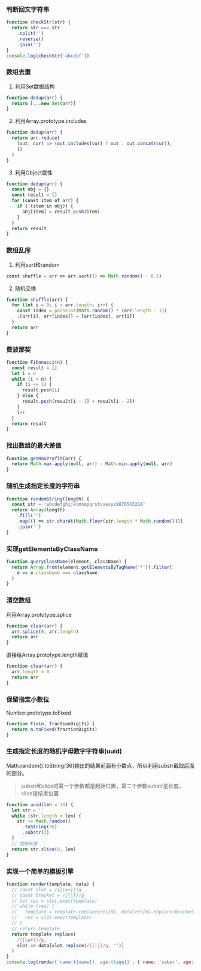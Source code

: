 ### 判断回文字符串
```js
function checkStr(str) {
  return str === str
    .split('')
    .reverse()
    .join('')
}
console.log(checkStr('abcdef'))
```
### 数组去重
1. 利用Set数据结构
```js
function dedup(arr) {
  return [...new Set(arr)]
}
```
2. 利用Array.prototype.includes
```js
function dedup(arr) {
  return arr.reduce(
    (out, cur) => (out.includes(cur) ? out : out.concat(cur)),
    []
  )
}
```
3. 利用Object属性
```js
function dedup(arr) {
  const obj = {}
  const result = []
  for (const item of arr) {
    if (!(item in obj)) {
      obj[item] = result.push(item)
    }
  }
  return result
}
```
### 数组乱序
1. 利用sort和random
```js
const shuffle = arr => arr.sort(() => Math.random() - 0.5)
```
2. 随机交换
```js
function shuffle(arr) {
  for (let i = 0; i < arr.length; i++) {
    const index = parseInt(Math.random() * (arr.length - 1))
    ;[arr[i], arr[index]] = [arr[index], arr[i]]
  }
  return arr
}
```
### 费波那契
```js
function Fibonacci(n) {
  const result = []
  let i = 0
  while (i < n) {
    if (i <= 1) {
      result.push(i)
    } else {
      result.push(result[i - 1] + result[i - 2])
    }
    i++
  }
  return result
}
```
### 找出数组的最大差值
```js
function getMaxProfit(arr) {
  return Math.max.apply(null, arr) - Math.min.apply(null, arr)
}
```
### 随机生成指定长度的字符串
```js
function randomString(length) {
  const str = 'abcdefghijklmnopqrstuvwxyz9876543210'
  return Array(length)
    .fill('')
    .map(() => str.charAt(Math.floor(str.length * Math.random())))
    .join('')
}
```
### 实现getElementsByClassName
```js
function queryClassName(element, className) {
  return Array.from(element.getElementsByTagName('*')).filter(
    e => e.className === className
  )
}
```
### 清空数组
利用Array.prototype.splice
```js
function clear(arr) {
  arr.splice(0, arr.length)
  return arr
}
```
直接给Array.prototype.length赋值
```js
function clear(arr) {
  arr.length = 0
  return arr
}
```
### 保留指定小数位
Number.prototype.toFixed
```js
function Fix(n, fractionDigits) {
  return n.toFixed(fractionDigits)
}
```
### 生成指定长度的随机字母数字字符串(uuid)
Math.random().toString(36)输出的结果前面有小数点，所以利用substr截取后面的部分。
> substr和slice的第一个参数都是起始位置，第二个参数substr是长度，slice是结束位置
```js
function uuid(len = 10) {
  let str = ''
  while (str.length < len) {
    str += Math.random()
      .toString(36)
      .substr(2)
  }
  // 控制长度
  return str.slice(0, len)
}
```
### 实现一个简单的模板引擎
```js
function render(template, data) {
  // const slot = /{{\w+}}/g
  // const bracket = /{{|}}/g
  // let res = slot.exec(template)
  // while (res) {
  //   template = template.replace(res[0], data[res[0].replace(bracket, '')])
  //   res = slot.exec(template)
  // }
  // return template
  return template.replace(
    /{{\w+}}/g,
    slot => data[slot.replace(/{{|}}/g, '')]
  )
}
console.log(render(`name:{{name}}, age:{{age}}`, { name: 'saber', age: 21 }))
```
